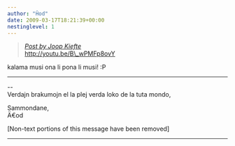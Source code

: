 ```yaml
---
author: "Ĥod"
date: 2009-03-17T18:21:39+00:00
nestinglevel: 1
---
```

> [_Post by Joop Kiefte_](/TUUVW6C0/o-pana-e-toki-sina-o-pana-e-kalama-musi-sina#post1)  
> http://youtu.be/B\_wPMFp8ovY  
> 

kalama musi ona li pona li musi! :P  

***

\--  
Verdajn brakumojn el la plej verda loko de la tuta mondo,  
  
Sammondane,  
Ä€od  
  
  
\[Non-text portions of this message have been removed\]  


***